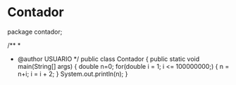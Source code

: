 # Contador
package contador;

/**
 *
 * @author USUARIO
 */
public class Contador {
   public static void main(String[] args) {
        double n=0;
        for(double i = 1; i <= 100000000;)
        {
            n = n+i;
            i = i + 2;
        }
        System.out.println(n);
    }
